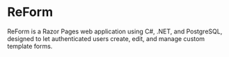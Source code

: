 # ReForm

ReForm is a Razor Pages web application using C#, .NET, and PostgreSQL, designed to let authenticated users create, edit, and manage custom template forms.

